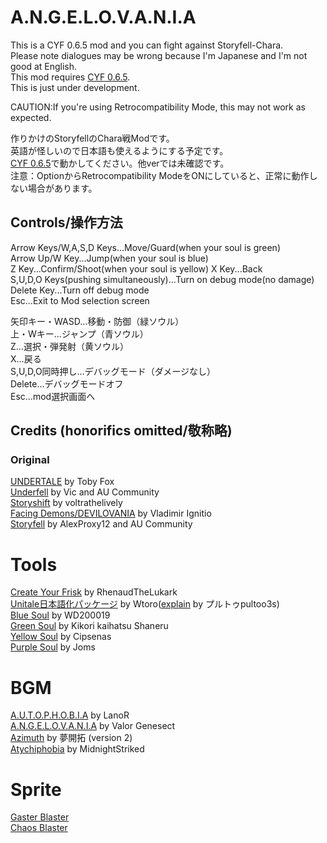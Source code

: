 # A.N.G.E.L.O.V.A.N.I.A
This is a CYF 0.6.5 mod and you can fight against Storyfell-Chara.  
Please note dialogues may be wrong because I'm Japanese and I'm not good at English.  
This mod requires [CYF 0.6.5](https://github.com/RhenaudTheLukark/CreateYourFrisk/releases).  
This is just under development.  

CAUTION:If you're using Retrocompatibility Mode, this may not work as expected.  
  
作りかけのStoryfellのChara戦Modです。  
英語が怪しいので日本語も使えるようにする予定です。  
[CYF 0.6.5](https://github.com/RhenaudTheLukark/CreateYourFrisk/releases)で動かしてください。他verでは未確認です。  
注意：OptionからRetrocompatibility ModeをONにしていると、正常に動作しない場合があります。

## Controls/操作方法
Arrow Keys/W,A,S,D Keys...Move/Guard(when your soul is green)  
Arrow Up/W Key...Jump(when your soul is blue)  
Z Key...Confirm/Shoot(when your soul is yellow)
X Key...Back  
S,U,D,O Keys(pushing simultaneously)...Turn on debug mode(no damage)  
Delete Key...Turn off debug mode  
Esc...Exit to Mod selection screen  
  
矢印キー・WASD…移動・防御（緑ソウル）  
上・Wキー…ジャンプ（青ソウル）  
Z…選択・弾発射（黄ソウル）  
X…戻る  
S,U,D,O同時押し…デバッグモード（ダメージなし）  
Delete…デバッグモードオフ  
Esc…mod選択画面へ  


## Credits (honorifics omitted/敬称略)
### Original
[UNDERTALE](https://undertale.jp/) by Toby Fox  
[Underfell](https://underfell.tumblr.com/) by Vic and AU Community  
[Storyshift](https://ut-storyshift.tumblr.com/) by voltrathelively  
[Facing Demons/DEVILOVANIA](https://gamejolt.com/games/igb_dv/343813) by Vladimir Ignitio  
[Storyfell](https://storyfell-alternate-universe.tumblr.com/) by AlexProxy12 and AU Community  

# Tools
[Create Your Frisk](https://github.com/RhenaudTheLukark/CreateYourFrisk/releases) by RhenaudTheLukark  
[Unitale日本語化パッケージ](http://www.mediafire.com/file/4854os5xvz0kihd/unitale_Japanese.zip/file) by Wtoro([explain](https://youtu.be/4LRU2k3iCJA) by プルトゥpultoo3s)  
[Blue Soul](https://www.reddit.com/r/Unitale/comments/b6ruh5/unitale_cyf_blue_soul_library_supports_4way/) by WD200019  
[Green Soul](https://www.youtube.com/watch?v=YClhSMdktIk&ab_channel=TheWoodlandEngineer) by Kikori kaihatsu Shaneru  
[Yellow Soul](https://www.reddit.com/r/Unitale/comments/7bfmv6/ive_done_a_yellow_soul_library/) by Cipsenas  
[Purple Soul](https://www.reddit.com/r/Unitale/comments/46shck/purple_soul_library_w_muffet_attacks/) by Joms  

# BGM 
[A.U.T.O.P.H.O.B.I.A](https://soundcloud.com/l4n0r/fellshift-autophobia) by LanoR  
[A.N.G.E.L.O.V.A.N.I.A](https://youtu.be/RBGBV7Ash8c) by Valor Genesect   
[Azimuth](https://youtu.be/RN0CvYlXoDo) by 夢開拓 (version 2)  
[Atychiphobia](https://soundcloud.com/midnightstriked/storyfell-amethyst-atychiphobia) by Midnight​Striked  

# Sprite 
[Gaster Blaster](https://www.youtube.com/watch?v=aOSRyij7Law&ab_channel=Takka0923)  
[Chaos Blaster](https://www.youtube.com/watch?v=dGS4iBnhtjI&ab_channel=ALTERswap%E3%83%BB%E3%83%9D%E3%83%83%E3%82%AD%E3%83%BCAsgore)  